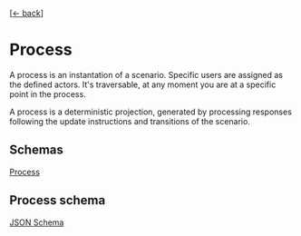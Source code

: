 [[← back](../)]

# Process

A process is an instantation of a scenario. Specific users are assigned as the defined actors. It's traversable, at any
moment you are at a specific point in the process.

A process is a deterministic projection, generated by processing responses following the update instructions and
transitions of the scenario.

## Schemas

[Process](#process-schema)

## Process schema

[JSON Schema](schema.json#)

